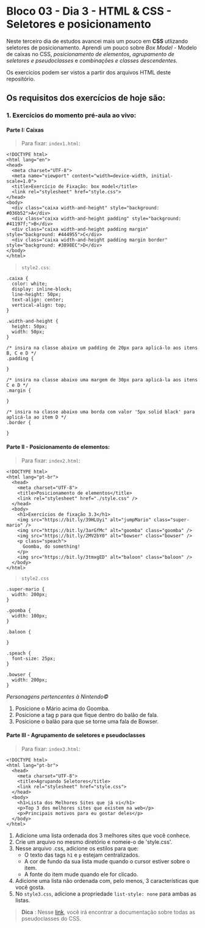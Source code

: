 # Bloco 03 - Dia 3 - HTML & CSS - Seletores e posicionamento

Neste terceiro dia de estudos avancei mais um pouco em **CSS** utlizando seletores de posicionamento. Aprendi um pouco sobre *Box Model* - Modelo de caixas no CSS, *posicionamento de elementos*, *agrupamento de seletores e pseudoclasses* e *combinações e classes descendentes*.

Os exercícios podem ser vistos a partir dos arquivos HTML deste repositório.

## Os requisitos dos exercícios de hoje são:

### 1. Exercícios do momento pré-aula ao vivo:

#### Parte I: Caixas
> Para fixar:
> `index1.html`:

```
<!DOCTYPE html>
<html lang="en">
<head>
  <meta charset="UTF-8">
  <meta name="viewport" content="width=device-width, initial-scale=1.0">
  <title>Exercício de Fixação: box model</title>
  <link rel="stylesheet" href="style.css">
</head>
<body>
  <div class="caixa width-and-height" style="background: #036b52">A</div>
  <div class="caixa width-and-height padding" style="background: #41197f;">B</div>
  <div class="caixa width-and-height padding margin" style="background: #444955">C</div>
  <div class="caixa width-and-height padding margin border" style="background: #3898EC">D</div>
</body>
</html>
```

> `style2.css`:
```
.caixa {
  color: white;
  display: inline-block;
  line-height: 50px;
  text-align: center;
  vertical-align: top;
}

.width-and-height {
  height: 50px;
  width: 50px;
}

/* insira na classe abaixo um padding de 20px para aplicá-lo aos itens B, C e D */
.padding {

}

/* insira na classe abaixo uma margem de 30px para aplicá-la aos itens C e D */
.margin {

}

/* insira na classe abaixo uma borda com valor '5px solid black' para aplicá-la ao item D */
.border {
  
}
```

#### Parte II - Posicionamento de elementos:

> Para fixar:
> `index2.html`:

```
<!DOCTYPE html>
<html lang="pt-br">
  <head>
    <meta charset="UTF-8">
    <title>Posicionamento de elementos</title>
    <link rel="stylesheet" href="./style.css" />
  </head>
  <body>
    <h1>Exercícios de fixação 3.3</h1>
    <img src="https://bit.ly/39HLUyi" alt="jumpMario" class="super-mario" />
    <img src="https://bit.ly/3arGfMc" alt="goomba" class="goomba" />
    <img src="https://bit.ly/2MV2bY0" alt="bowser" class="bowser" />
    <p class="speach">
      Goomba, do something!
    </p>
    <img src="https://bit.ly/3tmxgED" alt="baloon" class="baloon" />
  </body>
</html>
```
> `style2.css`

```
.super-mario {
  width: 200px;
}

.goomba {
  width: 100px;
}

.baloon {

}

.speach {
  font-size: 25px;
}

.bowser {
  width: 200px;
}
```
 *Personagens pertencentes à Nintendo©*
1. Posicione o Mário acima do Goomba.
2. Posicione a tag p para que fique dentro do balão de fala.
3. Posicione o balão para que se torne uma fala de Bowser.

#### Parte III - Agrupamento de seletores e pseudoclasses

> Para fixar:
> `index3.html`:
```
<!DOCTYPE html>
<html lang="pt-br">
  <head>
    <meta charset="UTF-8">
    <title>Agrupando Seletores</title>
    <link rel="stylesheet" href="style.css">
  </head>
  <body>
    <h1>Lista dos Melhores Sites que já vi</h1>
    <p>Top 3 dos melhores sites que existem na web</p>
    <p>Principais motivos para eu gostar deles</p>
  </body>
</html>
```
1. Adicione uma lista ordenada dos 3 melhores sites que você conhece.
2. Crie um arquivo no mesmo diretório e nomeie-o de 'style.css'.
3. Nesse arquivo .css, adicione os estilos para que:
   * O texto das tags `h1` e `p` estejam centralizados.
   * A cor de fundo da sua lista mude quando o cursor estiver sobre o item.
   * A fonte do item mude quando ele for clicado.
4. Adicione uma lista não ordenada com, pelo menos, 3 características que você gosta.
5. No `style3.css`, adicione a propriedade `list-style: none` para ambas as listas.
> **Dica** : Nesse [link](https://developer.mozilla.org/pt-BR/docs/Web/CSS/Pseudo-classes), você irá encontrar a documentação sobre todas as pseudoclasses do CSS.



